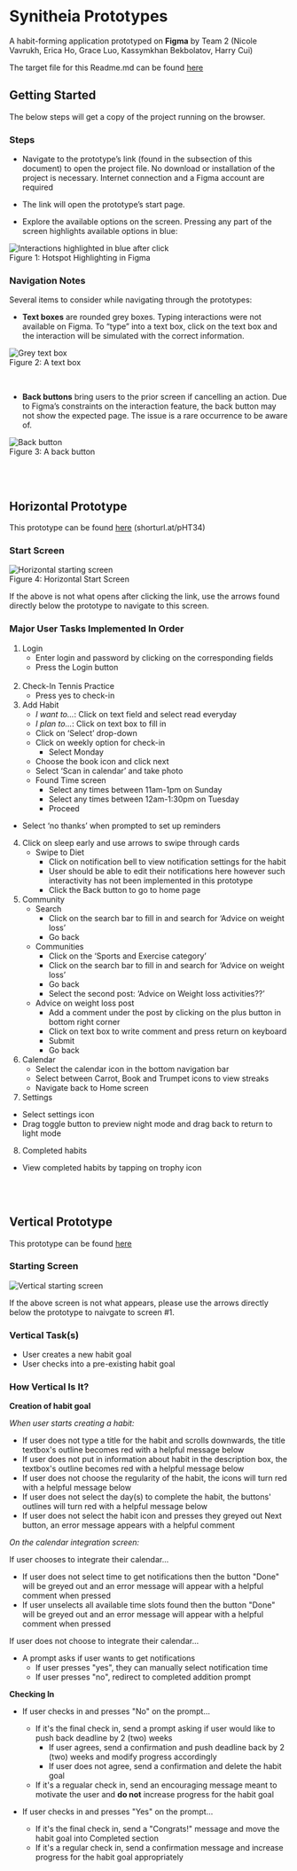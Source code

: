 # Synitheia Prototypes

A habit-forming application prototyped on **Figma** by Team 2 (Nicole Vavrukh, Erica Ho, Grace Luo, Kassymkhan Bekbolatov, Harry Cui)

The target file for this Readme.md can be found [here](https://github.com/Kassymkhan919/Synitheia/blob/master/README.md)

## Getting Started

The below steps will get a copy of the project running on the browser.

### Steps

* Navigate to the prototype’s link (found in the subsection of this document) to open the project file. No download or installation of the project is necessary. Internet connection and a Figma account are required

* The link will open the prototype’s start page. 

* Explore the available options on the screen. Pressing any part of the screen highlights available options in blue:

![Interactions highlighted in blue after click](https://i.imgur.com/bF9csBT.png
"Hotspot Highlight")
<br>
Figure 1: Hotspot Highlighting in Figma

### Navigation Notes

Several items to consider while navigating through the prototypes:

* __Text boxes__ are rounded grey boxes. Typing interactions were not available on Figma. To “type” into a text box, click on the text box and the interaction will be simulated with the correct information.

![Grey text box](https://i.imgur.com/r8qFPXr.png
 "Text box")
 <br>
Figure 2: A text box

<br/>

* __Back buttons__ bring users to the prior screen if cancelling an action. Due to Figma’s constraints on the interaction feature, the back button may not show the expected page. The issue is a rare occurrence to be aware of.

![Back button](https://i.imgur.com/RQzW9Hh.png
 "Back button")
 <br>
 Figure 3: A back button

<br/>
<br/>

## Horizontal Prototype

This prototype can be found [here](https://www.figma.com/proto/0OSdUWi3Fc56jVILHRzNYm/Horizontal?node-id=432%3A1391&scaling=scale-down) (shorturl.at/pHT34)

### Start Screen
![Horizontal starting screen](https://i.imgur.com/zKbUA2V.png
"Starting Screen")
<br>
Figure 4: Horizontal Start Screen

If the above is not what opens after clicking the link, use the arrows found directly below the prototype to navigate to this screen.

### Major User Tasks Implemented In Order

1. Login
   * Enter login and password by clicking on the corresponding fields
   * Press the Login button
   <br>
2. Check-In Tennis Practice
   * Press yes to check-in
     <br>
3. Add Habit 
   * *I want to...*: Click on text field and select read everyday
   * *I plan to...*: Click on text box to fill in
   * Click on ‘Select’ drop-down
   * Click on weekly option for check-in 
     * Select Monday
   * Choose the book icon and click next
   * Select ‘Scan in calendar’ and take photo
   * Found Time screen
     * Select any times between 11am-1pm on Sunday
     * Select any times between 12am-1:30pm on Tuesday
     * Proceed 
  * Select ‘no thanks’ when prompted to set up reminders
    <br>
4. Click on sleep early and use arrows to swipe through cards
   * Swipe to Diet
     * Click on notification bell to view notification settings for the habit 
     * User should be able to edit their notifications here however such interactivity has not been implemented in this prototype
     * Click the Back button to go to home page
5. Community 
   * Search 
     * Click on the search bar to fill in and search for ‘Advice on weight loss’ 
     * Go back
   * Communities
     * Click on the ‘Sports and Exercise category’
     * Click on the search bar to fill in and search for ‘Advice on weight loss’ 
     * Go back
     * Select the second post: ‘Advice on Weight loss activities??’
   * Advice on weight loss post
     * Add a comment under the post by clicking on the plus button in bottom right corner
     * Click on text box to write comment and press return on keyboard
     * Submit
     * Go back
       <br>
6. Calendar 
   * Select the calendar icon in the bottom navigation bar
   * Select between Carrot, Book and Trumpet icons to view streaks
   * Navigate back to Home screen
     <br>
7. Settings
  * Select settings icon 
  * Drag toggle button to preview night mode and drag back to return to light mode
    <br>
8. Completed habits
  * View completed habits by tapping on trophy icon

<br/>
<br/>

## Vertical Prototype

This prototype can be found [here](https://www.figma.com/proto/c9NGarXAzAXSp0dCksAqlE/Vertical-add-habit?node-id=173%3A408&scaling=scale-down)

### Starting Screen
![Vertical starting screen](https://i.imgur.com/JE3H5EZ.png
"Starting Screen")

If the above screen is not what appears, please use the arrows directly below the prototype to naivgate to screen #1.

### Vertical Task(s)

* User creates a new habit goal
* User checks into a pre-existing habit goal

### How Vertical Is It?

**Creation of habit goal**

*When user starts creating a habit:*

* If user does not type a title for the habit and scrolls downwards, the title textbox's outline becomes red with a helpful message below
* If user does not put in information about habit in the description box, the textbox's outline becomes red with a helpful message below
* If user does not choose the regularity of the habit, the icons will turn red with a helpful message below
* If user does not select the day(s) to complete the habit, the buttons' outlines will turn red with a helpful message below
* If user does not select the habit icon and presses they greyed out Next button, an error message appears with a helpful comment

*On the calendar integration screen:*

If user chooses to integrate their calendar...
* If user does not select time to get notifications then the button "Done" will be greyed out and an error message will appear with a helpful comment when pressed
* If user unselects all available time slots found then the button "Done" will be greyed out and an error message will appear with a helpful comment when pressed

If user does not choose to integrate their calendar...
* A prompt asks if user wants to get notifications
  * If user presses "yes", they can manually select notification time
  * If user presses "no", redirect to completed addition prompt


**Checking In**
* If user checks in and presses "No" on the prompt...
  * If it's the final check in, send a prompt asking if user would like to push back deadline by 2 (two) weeks
    * If user agrees,  send a confirmation and push deadline back by 2 (two) weeks and modify progress accordingly
    * If user does not agree, send a confirmation and delete the habit goal
  * If it's a regualar check in, send an encouraging message meant to motivate the user and **do not** increase progress for the habit goal

* If user checks in and presses "Yes" on the prompt...
  * If it's the final check in, send a "Congrats!" message and move the habit goal into Completed section
  * If it's a regular check in, send a confirmation message and increase progress for the habit goal appropriately



